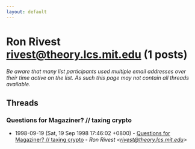 ```yaml
---
layout: default
---
```


# Ron Rivest <rivest@theory.lcs.mit.edu> (1 posts)

_Be aware that many list participants used multiple email addresses over their time active on the list. As such this page may not contain all threads available._

## Threads

### Questions for Magaziner? // taxing crypto
+ 1998-09-19 (Sat, 19 Sep 1998 17:46:02 +0800) - [Questions for Magaziner? // taxing crypto](/archive/1998/09/428e1653b49315b35061b5d76ad377892f14778eced8d1ed48f64e5de56593d0) - _Ron Rivest \<rivest@theory.lcs.mit.edu\>_

